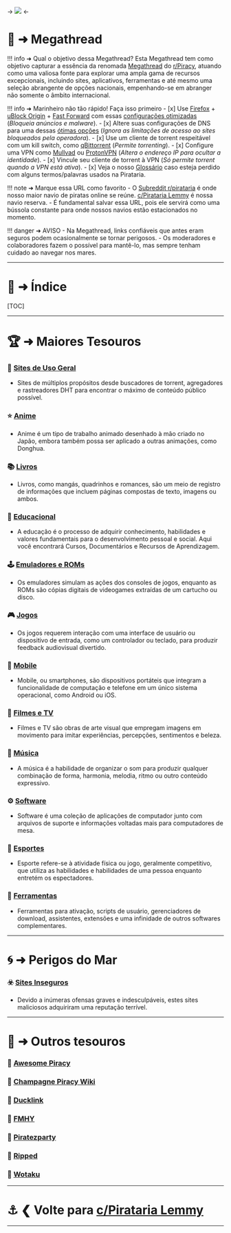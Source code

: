 -> ![](https://hackmd.io/_uploads/SyDht-YP2.png) <-

# 📜 ➜ **Megathread**

!!! info ➜ Qual o objetivo dessa Megathread?
	Esta Megathread tem como objetivo capturar a essência da renomada [Megathread](https://rentry.co/megathread) do [r/Piracy](https://www.reddit.com/r/Piracy/), atuando como uma valiosa fonte para explorar uma ampla gama de recursos excepcionais, incluindo sites, aplicativos, ferramentas e até mesmo uma seleção abrangente de opções nacionais, empenhando-se em abranger não somente o âmbito internacional.

!!! info ➜ Marinheiro não tão rápido! Faça isso primeiro
    - [x] Use [Firefox](https://mozilla.org/firefox/new/) + [uBlock Origin](https://addons.mozilla.org/firefox/addon/ublock-origin/) + [Fast Forward](https://fastforward.team/) com essas [ configurações otimizadas](https://take-me-to.space/UShoGZ7.png) (*Bloqueia anúncios e malware*).
    - [x] Altere suas configurações de DNS para uma dessas [ótimas opções](https://www.privacyguides.org/en/dns/) (*Ignora as limitações de acesso ao sites bloqueados pela operadora*).
    - [x] Use um cliente de torrent respeitável com um kill switch, como [qBittorrent](https://www.qbittorrent.org/) (*Permite torrenting*).
    - [x] Configure uma VPN como [Mullvad](https://mullvad.net/) ou [ProtonVPN](https://protonvpn.com/) (*Altera o endereço IP para ocultar a identidade*).
    - [x] Vincule seu cliente de torrent à VPN (*Só permite torrent quando a VPN está ativa*).
    - [x] Veja o nosso [Glossário](https://rentry.co/Pirataria-Glossario) caso esteja perdido com alguns termos/palavras usados na Pirataria.

!!! note ➜ Marque essa URL como favorito
    - O [Subreddit r/pirataria](https://www.reddit.com/r/pirataria/) é onde nosso maior navio de piratas online se reúne. [c/Pirataria Lemmy](https://lemmy.dbzer0.com/c/pirataria) é nossa navio reserva.
    - É fundamental salvar essa URL, pois ele servirá como uma bússola constante para onde nossos navios estão estacionados no momento.

!!! danger ➜ AVISO
	- Na Megathread, links confiáveis que antes eram seguros podem ocasionalmente se tornar perigosos.
	- Os moderadores e colaboradores fazem o possível para mantê-lo, mas sempre tenham cuidado ao navegar nos mares.
 
---
 
# 📝 ➜ Índice

[TOC]
 
---

# 🏆 ➜ Maiores Tesouros

### 🧭 [Sites de Uso Geral](https://rentry.co/MegathreadBR-sites-de-uso-geral)
- Sites de múltiplos propósitos desde buscadores de torrent, agregadores e rastreadores DHT para encontrar o máximo de conteúdo público possível.

### ⭐ [Anime](https://rentry.org/MegathreadBR-Anime) 
- Anime é um tipo de trabalho animado desenhado à mão criado no Japão, embora também possa ser aplicado a outras animações, como Donghua.

### 📚 [Livros](https://rentry.org/MegathreadBR-Livros) 
- Livros, como mangás, quadrinhos e romances, são um meio de registro de informações que incluem páginas compostas de texto, imagens ou ambos.

### 🧠 [Educacional](https://rentry.org/MegathreadBR-Educacional) 
- A educação é o processo de adquirir conhecimento, habilidades e valores fundamentais para o desenvolvimento pessoal e social. Aqui você encontrará Cursos, Documentários e Recursos de Aprendizagem.

### 🕹️ [Emuladores e ROMs](https://rentry.org/MegathreadBR-emuladores-e-roms) 
- Os emuladores simulam as ações dos consoles de jogos, enquanto as ROMs são cópias digitais de videogames extraídas de um cartucho ou disco.

### 🎮 [Jogos](https://rentry.org/MegathreadBR-Jogos)
- Os jogos requerem interação com uma interface de usuário ou dispositivo de entrada, como um controlador ou teclado, para produzir feedback audiovisual divertido.

### 📱 [Mobile](https://rentry.co/MegathreadBR-Mobile)
- Mobile, ou smartphones, são dispositivos portáteis que integram a funcionalidade de computação e telefone em um único sistema operacional, como Android ou iOS.

### 🎦 [Filmes e TV](https://rentry.co/MegathreadBR-filmes-e-tv)
- Filmes e TV são obras de arte visual que empregam imagens em movimento para imitar experiências, percepções, sentimentos e beleza.

### 🎹 [Música](https://rentry.co/MegathreadBR-Musica) 
- A música é a habilidade de organizar o som para produzir qualquer combinação de forma, harmonia, melodia, ritmo ou outro conteúdo expressivo.

### ⚙️ [Software](https://rentry.co/MegathreadBR-Software)
- Software é uma coleção de aplicações de computador junto com arquivos de suporte e informações voltadas mais para computadores de mesa.

### 👟 [Esportes](https://rentry.co/MegathreadBR-Esportes) 
- Esporte refere-se à atividade física ou jogo, geralmente competitivo, que utiliza as habilidades e habilidades de uma pessoa enquanto entretém os espectadores.

### 🧰 [Ferramentas](https://rentry.co/MegathreadBR-Ferramentas) 
- Ferramentas para ativação, scripts de usuário, gerenciadores de download, assistentes, extensões e uma infinidade de outros softwares complementares.

---

# 🌀 ➜ Perigos do Mar

### ☣️ [Sites Inseguros](https://rentry.co/MegathreadBR-sites-inseguros)
- Devido a inúmeras ofensas graves e indesculpáveis, estes sites maliciosos adquiriram uma reputação terrível.

---

# 📑 ➜ Outros tesouros

### 📁 [Awesome Piracy](https://shakil-shahadat.github.io/awesome-piracy/)
### 📁 [Champagne Piracy Wiki](https://champagne.pages.dev/)
### 📁 [Ducklink](https://ducklink.pages.dev/)
### 📁 [FMHY](https://fmhy.pages.dev/)
### 📁 [Piratezparty](https://github.com/SpamVerse/Piratezparty)
### 📁 [Ripped](https://ripped.guide/)
### 📁 [Wotaku](https://wotaku.pages.dev/)
---

# ⚓ ❮ Volte para [**c/Pirataria Lemmy**](https://lemmy.dbzer0.com/c/pirataria)
---
